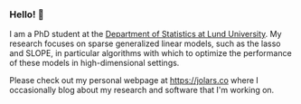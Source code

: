 ### Hello! 👋

I am a PhD student at the [Department of Statistics at Lund University](https://stat.lu.se/). My
research focuses on sparse generalized linear models, such as the lasso and SLOPE,
in particular algorithms with
which to optimize the performance of these models in high-dimensional settings.

Please check out my personal webpage at <https://jolars.co> where I occasionally blog
about my research and software that I'm working on.
